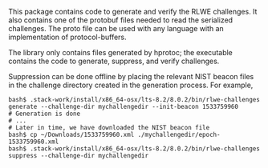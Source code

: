 This package contains code to generate and verify the RLWE challenges. It also contains one of the protobuf files needed to read the serialized challenges. The proto file can be used with any language with an implementation of protocol-buffers.

The library only contains files generated by hprotoc; the executable contains the code to generate, suppress, and verify challenges.

Suppression can be done offline by placing the relevant NIST beacon files in the challenge directory created in the generation process. For example,

```
bash$ .stack-work/install/x86_64-osx/lts-8.2/8.0.2/bin/rlwe-challenges generate --challenge-dir mychallengedir --init-beacon 1533759960
# Generation is done
# ...
# Later in time, we have downloaded the NIST beacon file
bash$ cp ~/Downloads/1533759960.xml ./mychallengedir/epoch-1533759960.xml
bash$ .stack-work/install/x86_64-osx/lts-8.2/8.0.2/bin/rlwe-challenges suppress --challenge-dir mychallengedir
```
